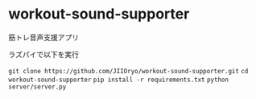 # workout-sound-supporter

筋トレ音声支援アプリ

ラズパイで以下を実行

`git clone https://github.com/JIIOryo/workout-sound-supporter.git`
`cd workout-sound-supporter`
`pip install -r requirements.txt`
`python server/server.py`


